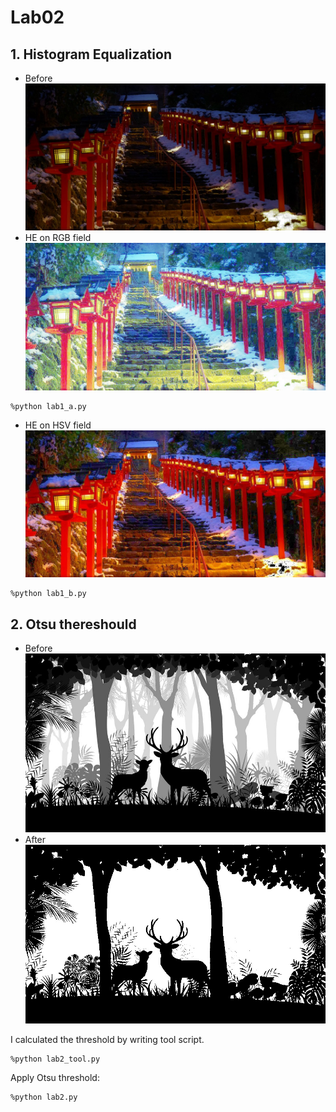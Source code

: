 # Lab02
## 1. Histogram Equalization
- Before
    ![demo1_ori](./kifune.jpg)
- HE on RGB field
    ![HE_RGB](./pic/HE_RGB_img.jpg)
```
%python lab1_a.py
```
- HE on HSV field
    ![HE_HSV](./pic/HE_HSV_img.jpg)
```
%python lab1_b.py
```

## 2. Otsu thereshould
- Before
    ![demo2_ori](./input.jpg)
- After
    ![Otsu_thre](./pic/Otsu_threshold.jpg)

I calculated the threshold by writing tool script.
```
%python lab2_tool.py
```
Apply Otsu threshold:
```
%python lab2.py 
```